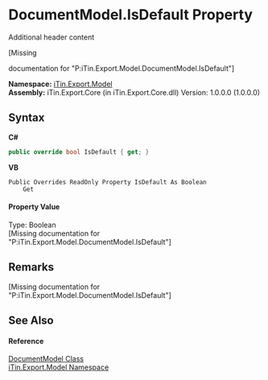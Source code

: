 # DocumentModel.IsDefault Property 
Additional header content 

\[Missing <summary> documentation for "P:iTin.Export.Model.DocumentModel.IsDefault"\]

**Namespace:**&nbsp;<a href="ef57ffcc-e95e-b212-5a46-9aa6f5a3511f">iTin.Export.Model</a><br />**Assembly:**&nbsp;iTin.Export.Core (in iTin.Export.Core.dll) Version: 1.0.0.0 (1.0.0.0)

## Syntax

**C#**<br />
``` C#
public override bool IsDefault { get; }
```

**VB**<br />
``` VB
Public Overrides ReadOnly Property IsDefault As Boolean
	Get
```


#### Property Value
Type: Boolean<br />\[Missing <value> documentation for "P:iTin.Export.Model.DocumentModel.IsDefault"\]

## Remarks
\[Missing <remarks> documentation for "P:iTin.Export.Model.DocumentModel.IsDefault"\]

## See Also


#### Reference
<a href="71e106d1-8d5a-0acb-64b2-8f455c2396da">DocumentModel Class</a><br /><a href="ef57ffcc-e95e-b212-5a46-9aa6f5a3511f">iTin.Export.Model Namespace</a><br />